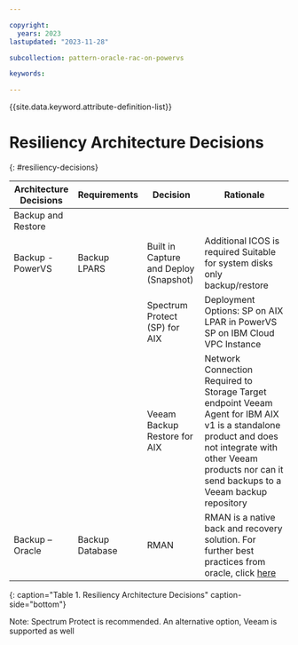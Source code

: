 ```yaml
---

copyright:
  years: 2023
lastupdated: "2023-11-28"

subcollection: pattern-oracle-rac-on-powervs

keywords:

---
```


{{site.data.keyword.attribute-definition-list}}

# Resiliency Architecture Decisions
{: #resiliency-decisions}

| **Architecture Decisions**        | **Requirements** | **Decision**                    |**Rationale**                                                                                                                                                                                       |
|--------------------|------------------|----------------------------------------|-----------------------------------------------------------------------------------------------------------------------------------------------------------------------------------------------------------------|
| Backup and Restore |                  |                                        |                                                                                                                                                                                                                 |
| Backup - PowerVS   | Backup  LPARS    | Built in Capture and Deploy (Snapshot) | Additional ICOS is required Suitable for system disks only backup/restore                                                                                                                                       |
|                    |                  | Spectrum Protect (SP) for AIX          | Deployment Options:  SP on AIX LPAR in PowerVS SP on IBM Cloud VPC Instance                                                                                                                                     |
|                    |                  | Veeam Backup Restore for AIX           | Network Connection Required to Storage Target endpoint Veeam Agent for IBM AIX v1 is a standalone product and does not integrate with other Veeam products nor can it send backups to a Veeam backup repository |
| Backup – Oracle    | Backup Database  | RMAN                                   | RMAN is a native back and recovery solution. For further best practices from oracle, click [here](https://www.oracle.com/docs/tech/oda-backup-recovery-technical-brief.pdf)                                     |
{: caption="Table 1. Resiliency Architecture Decisions" caption-side="bottom"}

Note: Spectrum Protect is recommended. An alternative option, Veeam is supported as well
